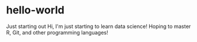 # hello-world
Just starting out
Hi, I'm just starting to learn data science! Hoping to master R, Git, and other programming languages!
